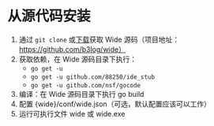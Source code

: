 # 从源代码安装

1. 通过 ````git clone```` 或[下载](https://github.com/b3log/wide/archive/master.zip)获取 Wide 源码（项目地址：https://github.com/b3log/wide）
2. 获取依赖，在 Wide 源码目录下执行：
   * ````go get -u````
   * ````go get -u github.com/88250/ide_stub````
   * ````go get -u github.com/nsf/gocode````
3. 编译：在 Wide 源码目录下执行 go build
4. 配置 {wide}/conf/wide.json（可选，默认配置应该可以工作）
5. 运行可执行文件 wide 或 wide.exe


